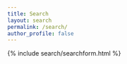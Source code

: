 ```yaml
---
title: Search
layout: search
permalink: /search/
author_profile: false
---
```

{% include search/searchform.html %}
